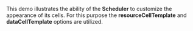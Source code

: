 This demo illustrates the ability of&nbsp;the **Scheduler** to&nbsp;customize the appearance of&nbsp;its cells. For this purpose the **resourceCellTemplate** and **dataCellTemplate** options are utilized.